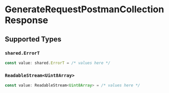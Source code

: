 # GenerateRequestPostmanCollectionResponse


## Supported Types

### `shared.ErrorT`

```typescript
const value: shared.ErrorT = /* values here */
```

### `ReadableStream<Uint8Array>`

```typescript
const value: ReadableStream<Uint8Array> = /* values here */
```

